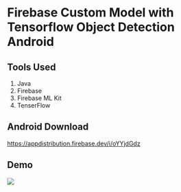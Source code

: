 # Firebase Custom Model with Tensorflow Object Detection Android
## Tools Used
1. Java
2. Firebase
3. Firebase ML Kit
4. TenserFlow

## Android Download
https://appdistribution.firebase.dev/i/oYYjdGdz

## Demo
![](https://firebasestorage.googleapis.com/v0/b/object-detection-fa277.appspot.com/o/demoimagepreviewobject_50.jpeg?alt=media&token=8157c6eb-20a1-4286-bb28-16bb73d9bd64)
